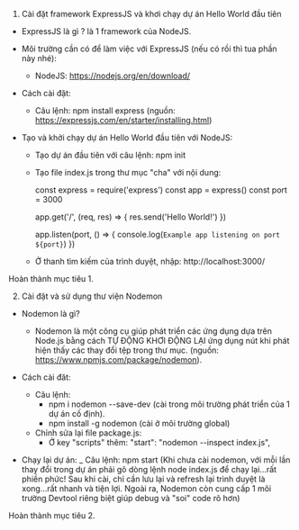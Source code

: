 1. Cài đặt framework ExpressJS và khơi chạy dự án Hello World đầu tiên

* ExpressJS là gì ? là 1 framework của NodeJS.

* Môi trường cần có để làm việc với ExpressJS (nếu có rồi thì tua phần này nhé):
    - NodeJS: https://nodejs.org/en/download/

* Cách cài đặt:
    - Câu lệnh: npm install express (nguồn: https://expressjs.com/en/starter/installing.html)

* Tạo và khởi chạy dự án Hello World đầu tiên với NodeJS:
    - Tạo dự án đầu tiên với câu lệnh: npm init
    - Tạo file index.js trong thư mục "cha" với nội dung:

        const express = require('express')
        const app = express()
        const port = 3000

        app.get('/', (req, res) => {
        res.send('Hello World!')
        })

        app.listen(port, () => {
        console.log(`Example app listening on port ${port}`)
        })
    - Ở thanh tìm kiếm của trình duyệt, nhập: http://localhost:3000/

Hoàn thành mục tiêu 1. 


2. Cài đặt và sử dụng thư viện Nodemon

* Nodemon là gì? 
   - Nodemon là một công cụ giúp phát triển các ứng dụng dựa trên Node.js bằng cách TỰ ĐỘNG KHƠI ĐỘNG LẠI ứng dụng nút khi phát hiện thấy các thay đổi tệp trong thư mục. (nguồn: https://www.npmjs.com/package/nodemon).

* Cách cài đăt:
    - Câu lệnh: 
        + npm i nodemon --save-dev (cài trong môi trường phát triển của 1  dự án cố định).
        + npm install -g nodemon (cài ở môi trường global)
    - Chỉnh sửa lại file package.js:
        + Ở key "scripts" thêm:  "start": "nodemon --inspect index.js",

* Chạy lại dự án:
    _ Câu lệnh: npm start 
        (Khi chưa cài nodemon, với mỗi lần thay đổi trong dự án phải gõ dòng lệnh node index.js để chạy lại...rất phiền phức! Sau khi cài, chỉ cần lưu lại và refresh lại trình duyệt là xong...rất nhanh và tiện lợi. Ngoài ra, Nodemon còn cung cấp 1 môi trường Devtool riêng biệt giúp debug và "soi" code rõ hơn)

Hoàn thành mục tiêu 2.